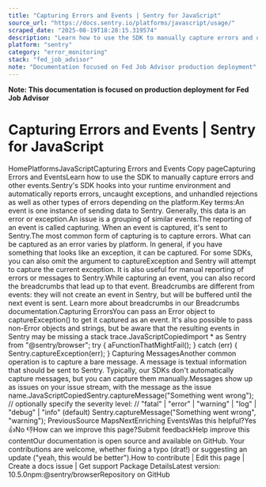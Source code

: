 ```yaml
---
title: "Capturing Errors and Events | Sentry for JavaScript"
source_url: "https://docs.sentry.io/platforms/javascript/usage/"
scraped_date: "2025-08-19T18:28:15.319574"
description: "Learn how to use the SDK to manually capture errors and other events."
platform: "sentry"
category: "error_monitoring"
stack: "fed_job_advisor"
note: "Documentation focused on Fed Job Advisor production deployment"
---
```

**Note: This documentation is focused on production deployment for Fed Job Advisor**

# Capturing Errors and Events | Sentry for JavaScript

HomePlatformsJavaScriptCapturing Errors and Events Copy pageCapturing Errors and EventsLearn how to use the SDK to manually capture errors and other events.Sentry's SDK hooks into your runtime environment and automatically reports errors, uncaught exceptions, and unhandled rejections as well as other types of errors depending on the platform.Key terms:An event is one instance of sending data to Sentry. Generally, this data is an error or exception.An issue is a grouping of similar events.The reporting of an event is called capturing. When an event is captured, it's sent to Sentry.The most common form of capturing is to capture errors. What can be captured as an error varies by platform. In general, if you have something that looks like an exception, it can be captured. For some SDKs, you can also omit the argument to captureException and Sentry will attempt to capture the current exception. It is also useful for manual reporting of errors or messages to Sentry.While capturing an event, you can also record the breadcrumbs that lead up to that event. Breadcrumbs are different from events: they will not create an event in Sentry, but will be buffered until the next event is sent. Learn more about breadcrumbs in our Breadcrumbs documentation.Capturing ErrorsYou can pass an Error object to captureException() to get it captured as an event. It's also possible to pass non-Error objects and strings, but be aware that the resulting events in Sentry may be missing a stack trace.JavaScriptCopiedimport * as Sentry from "@sentry/browser"; try { aFunctionThatMightFail(); } catch (err) { Sentry.captureException(err); } Capturing MessagesAnother common operation is to capture a bare message. A message is textual information that should be sent to Sentry. Typically, our SDKs don't automatically capture messages, but you can capture them manually.Messages show up as issues on your issue stream, with the message as the issue name.JavaScriptCopiedSentry.captureMessage("Something went wrong"); // optionally specify the severity level: // "fatal" | "error" | "warning" | "log" | "debug" | "info" (default) Sentry.captureMessage("Something went wrong", "warning"); PreviousSource MapsNextEnriching EventsWas this helpful?Yes 👍No 👎How can we improve this page?Submit feedbackHelp improve this contentOur documentation is open source and available on GitHub. Your contributions are welcome, whether fixing a typo (drat!) or suggesting an update ("yeah, this would be better").How to contribute | Edit this page | Create a docs issue | Get support Package DetailsLatest version: 10.5.0npm:@sentry/browserRepository on GitHub